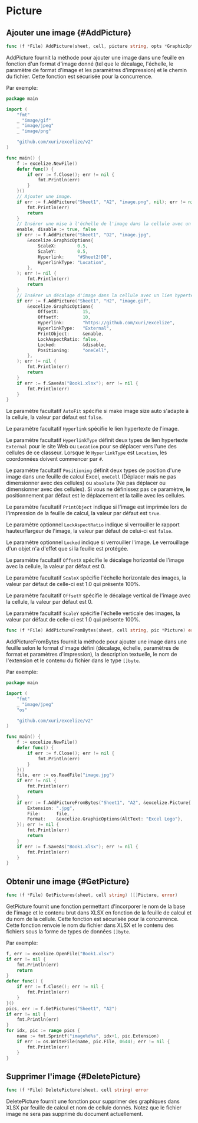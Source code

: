 # Picture

## Ajouter une image {#AddPicture}

```go
func (f *File) AddPicture(sheet, cell, picture string, opts *GraphicOptions) error
```

AddPicture fournit la méthode pour ajouter une image dans une feuille en fonction d'un format d'image donné (tel que le décalage, l'échelle, le paramètre de format d'image et les paramètres d'impression) et le chemin du fichier. Cette fonction est sécurisée pour la concurrence.

Par exemple:

```go
package main

import (
    "fmt"
    _ "image/gif"
    _ "image/jpeg"
    _ "image/png"

    "github.com/xuri/excelize/v2"
)

func main() {
    f := excelize.NewFile()
    defer func() {
        if err := f.Close(); err != nil {
            fmt.Println(err)
        }
    }()
    // Ajouter une image.
    if err := f.AddPicture("Sheet1", "A2", "image.png", nil); err != nil {
        fmt.Println(err)
        return
    }
    // Insérer une mise à l'échelle de l'image dans la cellule avec un lien hypertexte.
    enable, disable := true, false
    if err := f.AddPicture("Sheet1", "D2", "image.jpg",
        &excelize.GraphicOptions{
            ScaleX:        0.5,
            ScaleY:        0.5,
            Hyperlink:     "#Sheet2!D8",
            HyperlinkType: "Location",
        },
    ); err != nil {
        fmt.Println(err)
        return
    }
    // Insérer un décalage d'image dans la cellule avec un lien hypertexte externe, un support d'impression et de positionnement.
    if err := f.AddPicture("Sheet1", "H2", "image.gif",
        &excelize.GraphicOptions{
            OffsetX:         15,
            OffsetY:         10,
            Hyperlink:       "https://github.com/xuri/excelize",
            HyperlinkType:   "External",
            PrintObject:     &enable,
            LockAspectRatio: false,
            Locked:          &disable,
            Positioning:     "oneCell",
        },
    ); err != nil {
        fmt.Println(err)
        return
    }
    if err := f.SaveAs("Book1.xlsx"); err != nil {
        fmt.Println(err)
    }
}
```

Le paramètre facultatif `AutoFit` spécifie si make image size auto s'adapte à la cellule, la valeur par défaut est `false`.

Le paramètre facultatif `Hyperlink` spécifie le lien hypertexte de l'image.

Le paramètre facultatif `HyperlinkType` définit deux types de lien hypertexte `External` pour le site Web ou `Location` pour se déplacer vers l'une des cellules de ce classeur. Lorsque le `HyperlinkType` est `Location`, les coordonnées doivent commencer par `#`.

Le paramètre facultatif `Positioning` définit deux types de position d'une image dans une feuille de calcul Excel, `oneCell` (Déplacer mais ne pas dimensionner avec des cellules) ou `absolute` (Ne pas déplacer ou dimensionner avec des cellules). Si vous ne définissez pas ce paramètre, le positionnement par défaut est le déplacement et la taille avec les cellules.

Le paramètre facultatif `PrintObject` indique si l'image est imprimée lors de l'impression de la feuille de calcul, la valeur par défaut est `true`.

Le paramètre optionnel `LockAspectRatio` indique si verrouiller le rapport hauteur/largeur de l'image, la valeur par défaut de celui-ci est `false`.

Le paramètre optionnel `Locked` indique si verrouiller l'image. Le verrouillage d'un objet n'a d'effet que si la feuille est protégée.

Le paramètre facultatif `OffsetX` spécifie le décalage horizontal de l'image avec la cellule, la valeur par défaut est 0.

Le paramètre facultatif `ScaleX` spécifie l'échelle horizontale des images, la valeur par défaut de celle-ci est 1.0 qui présente 100%.

Le paramètre facultatif `OffsetY` spécifie le décalage vertical de l'image avec la cellule, la valeur par défaut est 0.

Le paramètre facultatif `ScaleY` spécifie l'échelle verticale des images, la valeur par défaut de celle-ci est 1.0 qui présente 100%.

```go
func (f *File) AddPictureFromBytes(sheet, cell string, pic *Picture) error
```

AddPictureFromBytes fournit la méthode pour ajouter une image dans une feuille selon le format d'image défini (décalage, échelle, paramètres de format et paramètres d'impression), la description textuelle, le nom de l'extension et le contenu du fichier dans le type `[]byte`.

Par exemple:

```go
package main

import (
    "fmt"
    _ "image/jpeg"
    "os"

    "github.com/xuri/excelize/v2"
)

func main() {
    f := excelize.NewFile()
    defer func() {
        if err := f.Close(); err != nil {
            fmt.Println(err)
        }
    }()
    file, err := os.ReadFile("image.jpg")
    if err != nil {
        fmt.Println(err)
        return
    }
    if err := f.AddPictureFromBytes("Sheet1", "A2", &excelize.Picture{
        Extension: ".jpg",
        File:      file,
        Format:    &excelize.GraphicOptions{AltText: "Excel Logo"},
    }); err != nil {
        fmt.Println(err)
        return
    }
    if err := f.SaveAs("Book1.xlsx"); err != nil {
        fmt.Println(err)
    }
}
```

## Obtenir une image {#GetPicture}

```go
func (f *File) GetPictures(sheet, cell string) ([]Picture, error)
```

GetPicture fournit une fonction permettant d'incorporer le nom de la base de l'image et le contenu brut dans XLSX en fonction de la feuille de calcul et du nom de la cellule. Cette fonction est sécurisée pour la concurrence. Cette fonction renvoie le nom du fichier dans XLSX et le contenu des fichiers sous la forme de types de données `[]byte`.

Par exemple:

```go
f, err := excelize.OpenFile("Book1.xlsx")
if err != nil {
    fmt.Println(err)
    return
}
defer func() {
    if err := f.Close(); err != nil {
        fmt.Println(err)
    }
}()
pics, err := f.GetPictures("Sheet1", "A2")
if err != nil {
    fmt.Println(err)
}
for idx, pic := range pics {
    name := fmt.Sprintf("image%d%s", idx+1, pic.Extension)
    if err := os.WriteFile(name, pic.File, 0644); err != nil {
        fmt.Println(err)
    }
}
```

## Supprimer l'image {#DeletePicture}

```go
func (f *File) DeletePicture(sheet, cell string) error
```

DeletePicture fournit une fonction pour supprimer des graphiques dans XLSX par feuille de calcul et nom de cellule donnés. Notez que le fichier image ne sera pas supprimé du document actuellement.

